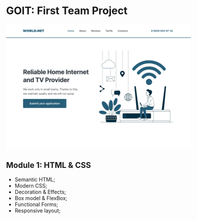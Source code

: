 # GOIT: First Team Project

![world net website hero image](./images/github-cover.jpeg)

## Module 1: HTML & CSS

- Semantic HTML;
- Modern CSS;
- Decoration & Effects;
- Box model & FlexBox;
- Functional Forms;
- Responsive layout;
